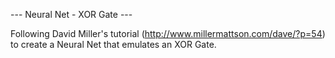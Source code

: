 --- Neural Net - XOR Gate ---
                        
Following David Miller's tutorial (http://www.millermattson.com/dave/?p=54) to create a Neural Net that emulates an XOR Gate.
